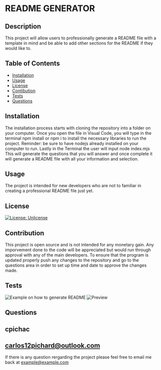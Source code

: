 
# README GENERATOR

## Description

This project will allow users to professionally generate a README file with a template in mind and be able to add other sections for the README if they would like to.

## Table of Contents


- [Installation](#installation)
- [Usage](#usage)
- [License](#license)
- [Contibution](#contribution)
- [Tests](#tests)
- [Questions](#questions)

## Installation

The installation process starts with cloning the repository into a folder on your computer. Once you open the file in Visual Code, you will type in the terminal npm install or npm i to install the necessary libraries to run the project. Reminder: be sure to have nodejs already installed on your computer to run. Lastly in the Terminal the user will input node index.mjs This will generate the  questions that you will answer and once complete it will generate a README file  with all your information and selection.

## Usage

The project is intended for new developers who are not to familiar in creating a professional README file just yet.

## License

[![License: Unlicense](https://img.shields.io/badge/license-Unlicense-blue.svg)](http://unlicense.org/)


## Contribution

This project is open source and is not intended for any monetary gain. Any imporvement done to the code will be appreciated but would run through approval with any of the main developers. To ensure that the program is updated properly push any changes to the repository and go to the questions area in order to set up time and date to approve the changes made.


## Tests

![Example on how to generate README](./assets/example.gif)
![Preview](./assets/preview.gif)


## Questions

cpichac
-----------------
carlos12pichard@outlook.com
-----------------
If there is any question rergarding the project please feel free to email me back at example@example.com


